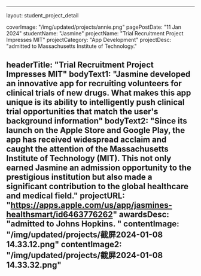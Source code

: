 ---
layout: student_project_detail

[//]: # (Project Card)
coverImage: "/img/updated/projects/annie.png"
pagePostDate: "11 Jan 2024"
studentName: "Jasmine"
projectName: "Trial Recruitment Project Impresses MIT"
projectCategory: "App Development"
projectDesc: "admitted to Massachusetts Institute of Technology."

[//]: # (Project Page/Showcase)
headerTitle: "Trial Recruitment Project Impresses MIT"
bodyText1: "Jasmine developed an innovative app for recruiting volunteers for clinical trials of new drugs. What makes this app unique is its ability to intelligently push clinical trial opportunities that match the user's background information"
bodyText2: "Since its launch on the Apple Store and Google Play, the app has received widespread acclaim and caught the attention of the Massachusetts Institute of Technology (MIT). This not only earned Jasmine an admission opportunity to the prestigious institution but also made a significant contribution to the global healthcare and medical field."
projectURL: "https://apps.apple.com/us/app/jasmines-healthsmart/id6463776262"
awardsDesc: "admitted to Johns Hopkins. "
contentImage: "/img/updated/projects/截屏2024-01-08 14.33.12.png"
contentImage2: "/img/updated/projects/截屏2024-01-08 14.33.32.png"
--
